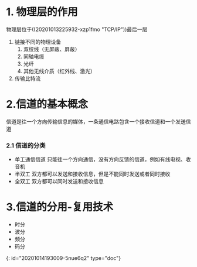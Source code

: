 # 1. 物理层的作用

物理层位于((20201013225932-xzp1fmo "TCP/IP"))最后一层

1. 链接不同的物理设备
   1. 双绞线（无屏蔽、屏蔽）
   2. 同轴电缆
   3. 光纤
   4. 其他无线介质（红外线、激光）
2. 传输比特流

# 2.信道的基本概念

信道是往一个方向传输信息的媒体，一条通信电路包含一个接收信道和一个发送信道

### 2.1 信道的分类

- 单工通信信道
  只能往一个方向通信，没有方向反馈的信道，例如有线电视、收音机
- 半双工
  双方都可以发送和接收信息，但是不能同时发送或者同时接收
- 全双工
  双方都可以同时发送和接收信息

# 3.信道的分用-复用技术

- 时分
- 波分
- 频分
- 码分


{: id="20201014193009-5nue6q2" type="doc"}
